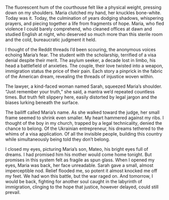 The fluorescent hum of the courthouse felt like a physical weight, pressing down on my shoulders. Maria clutched my hand, her knuckles bone-white. Today was it. Today, the culmination of years dodging shadows, whispering prayers, and piecing together a life from fragments of hope. Maria, who fled violence I could barely comprehend, who cleaned offices at dawn and studied English at night, who deserved so much more than this sterile room and the cold, bureaucratic judgment it held.

I thought of the Reddit threads I’d been scouring, the anonymous voices echoing Maria’s fear. The student with the scholarship, terrified of a visa denial despite their merit. The asylum seeker, a decade lost in limbo, his head a battlefield of anxieties. The couple, their love twisted into a weapon, immigration status the price of their pain. Each story a pinprick in the fabric of the American dream, revealing the threads of injustice woven within.

The lawyer, a kind-faced woman named Sarah, squeezed Maria’s shoulder. “Just remember your truth,” she said, a mantra we’d repeated countless times. But truth felt slippery here, easily distorted by legal jargon and the biases lurking beneath the surface.

The bailiff called Maria’s name. As she walked toward the judge, her small frame seemed to shrink even smaller. My heart hammered against my ribs. I thought of the boy in my church, trapped by a legal technicality, denied the chance to belong. Of the Ukrainian entrepreneur, his dreams tethered to the whims of a visa application. Of all the invisible people, building this country while simultaneously being told they don’t belong.

I closed my eyes, picturing Maria’s son, Mateo, his bright eyes full of dreams. I had promised him his mother would come home tonight. But promises in this system felt as fragile as spun glass. When I opened my eyes, Maria was back, her face unreadable. Sarah gave a small, almost imperceptible nod. Relief flooded me, so potent it almost knocked me off my feet. We had won this battle, but the war raged on. And tomorrow, I would be back, fighting for another soul caught in the labyrinth of immigration, clinging to the hope that justice, however delayed, could still prevail.